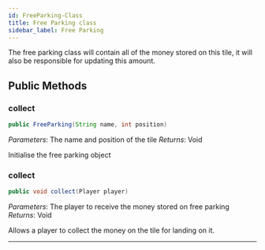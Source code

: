 ```yaml
---
id: FreeParking-Class
title: Free Parking class
sidebar_label: Free Parking
---
```


The free parking class will contain all of the money stored on this tile, it will also be responsible for updating this amount.

## Public Methods
### collect
```java
public FreeParking(String name, int position)
```

*Parameters*: The name and position of the tile
*Returns*: Void

Initialise the free parking object

### collect
```java
public void collect(Player player)
```

*Parameters*: The player to receive the money stored on free parking
*Returns*: Void

Allows a player to collect the money on the tile for landing on it.

---
